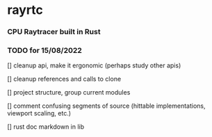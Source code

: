 # rayrtc
### CPU Raytracer built in Rust

### TODO for 15/08/2022

[] cleanup api, make it ergonomic (perhaps study other apis)

[] cleanup references and calls to clone

[] project structure, group current modules

[] comment confusing segments of source 
(hittable implementations, viewport scaling, etc.)

[] rust doc markdown in lib